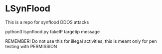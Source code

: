 # LSynFlood
This is a repo for synflood DDOS attacks

python3 lsynflood.py fakeIP targetip message

REMEMBER!
Do not use this for illegal activities, this is meant only for pen testing with PERMISSION
